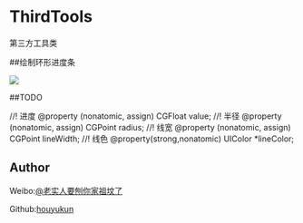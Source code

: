# ThirdTools
第三方工具类

##绘制环形进度条

![](/Snip20160426_1.png)


##TODO

//! 进度
@property (nonatomic, assign) CGFloat value;
//! 半径
@property (nonatomic, assign) CGPoint radius;
//! 线宽
@property (nonatomic, assign) CGPoint lineWidth;
//! 线色
@property(strong,nonatomic) UIColor *lineColor;


## Author

Weibo:[@老实人要刨你家祖坟了](http://weibo.com/caoeggs)

Github:[houyukun](https://github.com/houyukun) 